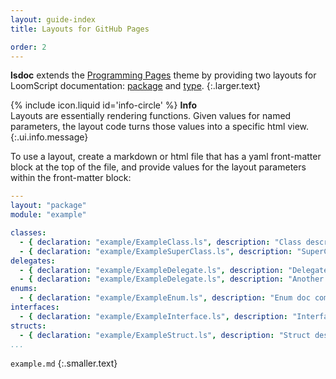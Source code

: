 ```yaml
---
layout: guide-index
title: Layouts for GitHub Pages

order: 2
---
```


**lsdoc** extends the [Programming Pages][programming-pages] theme by providing two layouts for LoomScript documentation: [package][layout-package] and [type][layout-type].
{:.larger.text}

<span>{% include icon.liquid id='info-circle' %} <b>Info</b></span><br> Layouts are essentially rendering functions. Given values for named parameters, the layout code turns those values into a specific html view.
{:.ui.info.message}

To use a layout, create a markdown or html file that has a yaml front-matter block at the top of the file, and provide values for the layout parameters within the front-matter block:

```yaml
---
layout: "package"
module: "example"

classes:
  - { declaration: "example/ExampleClass.ls", description: "Class description doc comments first line.\n\nAdditional class description documentation comments.\n\nCode sample:\n```as3\nvar c:ExampleClass = new ExampleClass();\n```", name: "ExampleClass" }
  - { declaration: "example/ExampleSuperClass.ls", description: "SuperClass description doc comments first line.\n\nAdditional class description documentation comments.", name: "ExampleSuperClass" }
delegates:
  - { declaration: "example/ExampleDelegate.ls", description: "Delegate method doc comments first line.\n\nThis method has one required parameter.", name: "ExampleDelegate" }
  - { declaration: "example/ExampleDelegate.ls", description: "Another delegate's method doc comments first line.\n\nThis method has three required parameters and returns a `Boolean`.", name: "OtherExampleDelegate" }
enums:
  - { declaration: "example/ExampleEnum.ls", description: "Enum doc comments first line.\n\nThis enumeration starts at zero and counts by ones,\nand has a `LAST` entry with value `999`.\n\nThe individual values can have their own doc comments.", name: "ExampleEnum" }
interfaces:
  - { declaration: "example/ExampleInterface.ls", description: "Interface description doc comments first line.\n\nAdditional interface description documentation comments.", name: "ExampleInterface" }
structs:
  - { declaration: "example/ExampleStruct.ls", description: "Struct description doc comments first line.\n\nAdditional struct description documentation comments.", name: "ExampleStruct" }
...
```

`example.md`
{:.smaller.text}



[layout-package]: {{site.baseurl}}/guides/Layouts-for-GitHub-Pages/package/#/guides/
[layout-type]: {{site.baseurl}}/guides/Layouts-for-GitHub-Pages/type/#/guides/
[programming-pages]: https://github.com/pixeldroid/programming-pages "A site template for publishing code documentation to GitHub pages"
